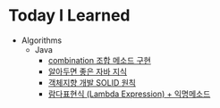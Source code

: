 # Today I Learned


+ Algorithms
  + Java
    + [combination 조합 메소드 구현](https://zero2top.github.io/combination/)
    + [알아두면 좋은 자바 지식](https://zero2top.github.io/javaTips/)
    + [객체지향 개발 SOLID 원칙](https://zero2top.github.io/SOLID/)
    + [람다표현식 (Lambda Expression) + 익명메소드](https://zero2top.github.io/LambdaExpression/)
    

